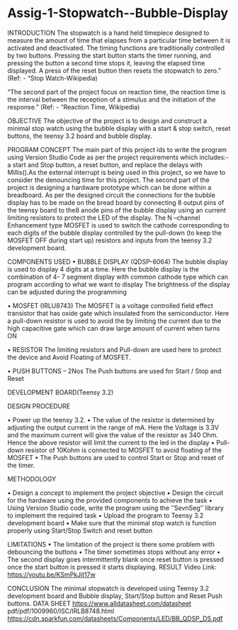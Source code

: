 # Assig-1-Stopwatch--Bubble-Display
           
	   

INTRODUCTION
The stopwatch is a hand held timepiece designed to measure the amount of time that elapses from a particular time between it is activated and deactivated. The timing functions are traditionally controlled by two buttons. Pressing the start button starts the timer running, and pressing the button a second time stops it, leaving the elapsed time displayed. A press of the reset button then resets the stopwatch to zero.” (Ref: - “Stop Watch-Wikipedia)

“The second part of the project focus on reaction time, the reaction time is the interval between the reception of a stimulus and the initiation of the response.” (Ref: - “Reaction Time, Wikipedia)




OBJECTIVE
	The objective of the project is to design and construct a minimal stop watch using the bubble display with a start & stop switch, reset buttons, the teensy 3.2 board and bubble display.





PROGRAM CONCEPT
The main part of this project ids to write the program using Version Studio Code as per the project requirements which includes:- a start and Stop button, a reset button, and replace the delays with Millis().As the external interrupt is being used in this project, so we have to consider the denouncing time for this project.
The second part of the project is designing a hardware prototype which can be done within a breadboard. As per the designed circuit the connections for the bubble display has to be made on the bread board by connecting 8 output pins of the teensy board to the8 anode pins of the bubble display using an current limiting resistors to protect the LED of the display. The N –channel Enhancement type MOSFET is used to switch the cathode corresponding to each digits of the bubble display controlled by the pull-down (to keep the MOSFET OFF during start up) resistors and inputs from the teensy 3.2 development board.


COMPONENTS USED
•	BUBBLE DISPLAY (QDSP-6064)
The bubble display is used to display 4 digits at a time.  Here the bubble display is the combination of 4- 7 segment display with common cathode type which can program according to what we want to display The brightness of the display can be adjusted during the programming

•	MOSFET (IRLU8743)
The MOSFET is a voltage controlled field effect transistor that has oxide gate which insulated from the semiconductor. Here a pull-down resistor is used to avoid the by limiting the current due to the high capacitive gate which can draw large amount of current when turns ON

•	RESISTOR
The limiting resistors and Pull-down are used here to protect the device and Avoid Floating of MOSFET.

•	PUSH BUTTONS – 2Nos
The Push buttons are used for Start / Stop and Reset

DEVELOPMENT BOARD(Teensy 3.2)

DESIGN PROCEDURE



•	Power up the teensy 3.2. 
•	The value of the resistor is determined by adjusting the output current in the range of mA. Here the Voltage is 3.3V and the maximum current will give the value of the resistor as 340 Ohm. Hence the above resistor will limit the current to the led in the display
•	Pull-down resistor of 10Kohm is connected to MOSFET to avoid floating of the MOSFET
•	The Push buttons are used to control Start or Stop and reset of the timer.

METHODOLOGY


•	Design a concept to implement the project objective
•	Design the circuit for the hardware using the provided components to achieve the task
•	Using Version Studio code, write the program using the ’’SevnSeg’’ library to implement the required task
•	Upload the program to Teensy 3.2 development board 
•	Make sure that the minimal stop watch is function properly using Start/Stop Switch and reset button



LIMITATIONS
•	The limitation of the project is there some problem with debouncing the buttons
•	The timer sometimes stops without any error
•	The second display goes intermittently blank once reset button is pressed once the start button is pressed it starts displaying.
RESULT
Video Link: https://youtu.be/KSmPkJjt17w

CONCLUSION
The minimal stopwatch is developed using Teensy 3.2 development board and Bubble display, Start/Stop button and Reset Push buttons. 
DATA SHEET
https://www.alldatasheet.com/datasheet pdf/pdf/1009960/ISC/IRLB8748.html
https://cdn.sparkfun.com/datasheets/Components/LED/BB_QDSP_DS.pdf



